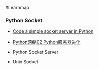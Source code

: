 #Learnmap

### Python Socket

 - [Code a simple socket server in Python](http://www.binarytides.com/python-socket-server-code-example/)
 - [Python网络02 Python服务器进化](http://www.cnblogs.com/vamei/archive/2012/10/31/2747885.html)

- Python Socket Server
 
- Unix Socket